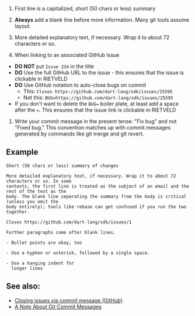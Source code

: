 1. First line is a capitalized, short (50 chars or less) summary

1. **Always** add a blank line before more information. Many git tools assume layout.

1. More detailed explanatory text, if necessary. Wrap it to about 72 characters or so.

1. When linking to an associated GitHub Issue
  * **DO NOT** put `Issue 234` in the title
  * **DO** Use the full GitHub URL to the issue - this ensures that the issue is clickable in RIETVELD
  * **DO** Use GitHub notation to auto-close bugs on commit
    * This: `Closes https://github.com/dart-lang/sdk/issues/25595`
    * Not this: `BUG=https://github.com/dart-lang/sdk/issues/25595`
  * If you don't want to delete the `BUG=` boiler plate, at least add a space after the `=`. This ensures that the issue link is clickable in RIETVELD
  
1. Write your commit message in the present tense:  "Fix bug" and not "Fixed bug." This convention matches up with commit messages generated by commands like git merge and git revert.

## Example

```
Short (50 chars or less) summary of changes

More detailed explanatory text, if necessary. Wrap it to about 72 characters or so. In some
contexts, the first line is treated as the subject of an email and the rest of the text as the
body. The blank line separating the summary from the body is critical (unless you omit the
body entirely); tools like rebase can get confused if you run the two together.

Closes https://github.com/dart-lang/sdk/issues/1

Further paragraphs come after blank lines.

- Bullet points are okay, too

- Use a hyphen or asterisk, followed by a single space.

- Use a hanging indent for 
  longer lines
```
## See also:

* [Closing issues via commit message (GitHub)](https://help.github.com/articles/closing-issues-via-commit-messages/)
* [A Note About Git Commit Messages](http://tbaggery.com/2008/04/19/a-note-about-git-commit-messages.html)